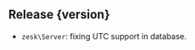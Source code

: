 ## Release {version}

- `zesk\Server`: fixing UTC support in database.


<!-- Generated automatically by release-zesk.sh, beware editing! -->
